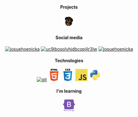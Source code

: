 <h4 align="center">Projects</h4>
<p align="center">
  <a href="https://playhoenix.github.io" target="_blank" rel="noreferrer"><img src="https://raw.githubusercontent.com/josuehoenicka/playhoenicka/main/img/playhoenicka-icon.png" alt="playhoenix" width="40" height="40"/></a> 
</p>

<h4 align="center">Social media</h4>
<p align="center">
  <a href="https://instagram.com/josuehoenicka" target="_blank"><img align="center" src="https://raw.githubusercontent.com/rahuldkjain/github-profile-readme-generator/master/src/images/icons/Social/instagram.svg" alt="josuehoenicka" height="30" width="40" /></a>
  <a href="https://www.youtube.com/channel/UC9iBosOLYhjDbCoPIjLR3lw" target="blank"><img align="center" src="https://raw.githubusercontent.com/rahuldkjain/github-profile-readme-generator/master/src/images/icons/Social/youtube.svg" alt="uc9ibosolyhjdbcopijlr3lw" height="30" width="40" /></a>
  <a href="https://linkedin.com/in/josuehoenicka" target="_blank"><img align="center" src="https://raw.githubusercontent.com/rahuldkjain/github-profile-readme-generator/master/src/images/icons/Social/linked-in-alt.svg" alt="josuehoenicka" height="30" width="40" /></a>
</p>

<h4 align="center">Technologies</h4>
<p align="center">
  <a href="https://git-scm.com/" target="_blank" rel="noreferrer"><img src="https://www.vectorlogo.zone/logos/git-scm/git-scm-icon.svg" alt="git" width="40" height="40"/></a> 
  <a href="https://www.w3.org/html/" target="_blank" rel="noreferrer"> <img src="https://raw.githubusercontent.com/devicons/devicon/master/icons/html5/html5-original-wordmark.svg" alt="html5" width="40" height="40"/></a> 
  <a href="https://www.w3schools.com/css/" target="_blank" rel="noreferrer"> <img src="https://raw.githubusercontent.com/devicons/devicon/master/icons/css3/css3-original-wordmark.svg" alt="css3" width="40" height="40"/></a>
  <a href="https://developer.mozilla.org/en-US/docs/Web/JavaScript" target="_blank" rel="noreferrer"> <img src="https://raw.githubusercontent.com/devicons/devicon/master/icons/javascript/javascript-original.svg" alt="javascript" width="40" height="40"/></a>
  <a href="https://www.python.org" target="_blank" rel="noreferrer"> <img src="https://raw.githubusercontent.com/devicons/devicon/master/icons/python/python-original.svg" alt="python" width="40" height="40"/></a>
</p>

<h4 align="center">I'm learning</h4>
<p align="center">
  <a href="https://getbootstrap.com" target="_blank" rel="noreferrer"><img src="https://raw.githubusercontent.com/devicons/devicon/master/icons/bootstrap/bootstrap-plain-wordmark.svg" alt="bootstrap" width="40" height="40"/></a>
</p>
